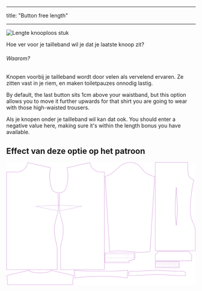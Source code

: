 - - -
title: "Button free length"
- - -

![Lengte knooploos stuk](./buttonfreelength.svg)

Hoe ver voor je tailleband wil je dat je laatste knoop zit?

<Note>

###### Waarom?

Knopen voorbij je tailleband wordt door velen als vervelend ervaren.
Ze zitten vast in je riem, en maken toiletpauzes onnodig lastig.

By default, the last button sits 1cm above your waistband,
but this option allows you to move it further upwards for that shirt you are going to wear with those high-waisted trousers.

Als je knopen onder je tailleband wil kan dat ook. You should enter a negative value here,
making sure it's within the length bonus you have available.

</Note>

## Effect van deze optie op het patroon

![Deze afbeelding toont het effect van deze optie door meerdere varianten die een andere waarde hebben voor deze optie te vervangen](simone_buttonfreelength_sample.svg "Effect of this option on the pattern")
